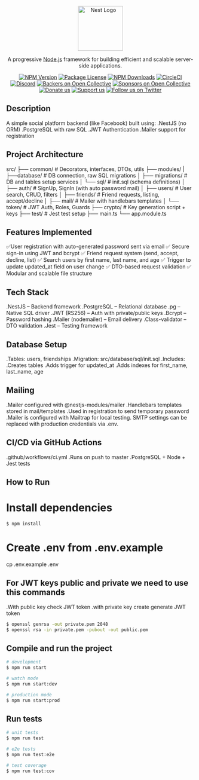 <p align="center">
  <a href="http://nestjs.com/" target="blank"><img src="https://nestjs.com/img/logo-small.svg" width="120" alt="Nest Logo" /></a>
</p>

[circleci-image]: https://img.shields.io/circleci/build/github/nestjs/nest/master?token=abc123def456
[circleci-url]: https://circleci.com/gh/nestjs/nest

  <p align="center">A progressive <a href="http://nodejs.org" target="_blank">Node.js</a> framework for building efficient and scalable server-side applications.</p>
    <p align="center">
<a href="https://www.npmjs.com/~nestjscore" target="_blank"><img src="https://img.shields.io/npm/v/@nestjs/core.svg" alt="NPM Version" /></a>
<a href="https://www.npmjs.com/~nestjscore" target="_blank"><img src="https://img.shields.io/npm/l/@nestjs/core.svg" alt="Package License" /></a>
<a href="https://www.npmjs.com/~nestjscore" target="_blank"><img src="https://img.shields.io/npm/dm/@nestjs/common.svg" alt="NPM Downloads" /></a>
<a href="https://circleci.com/gh/nestjs/nest" target="_blank"><img src="https://img.shields.io/circleci/build/github/nestjs/nest/master" alt="CircleCI" /></a>
<a href="https://discord.gg/G7Qnnhy" target="_blank"><img src="https://img.shields.io/badge/discord-online-brightgreen.svg" alt="Discord"/></a>
<a href="https://opencollective.com/nest#backer" target="_blank"><img src="https://opencollective.com/nest/backers/badge.svg" alt="Backers on Open Collective" /></a>
<a href="https://opencollective.com/nest#sponsor" target="_blank"><img src="https://opencollective.com/nest/sponsors/badge.svg" alt="Sponsors on Open Collective" /></a>
  <a href="https://paypal.me/kamilmysliwiec" target="_blank"><img src="https://img.shields.io/badge/Donate-PayPal-ff3f59.svg" alt="Donate us"/></a>
    <a href="https://opencollective.com/nest#sponsor"  target="_blank"><img src="https://img.shields.io/badge/Support%20us-Open%20Collective-41B883.svg" alt="Support us"></a>
  <a href="https://twitter.com/nestframework" target="_blank"><img src="https://img.shields.io/twitter/follow/nestframework.svg?style=social&label=Follow" alt="Follow us on Twitter"></a>
</p>
  <!--[![Backers on Open Collective](https://opencollective.com/nest/backers/badge.svg)](https://opencollective.com/nest#backer)
  [![Sponsors on Open Collective](https://opencollective.com/nest/sponsors/badge.svg)](https://opencollective.com/nest#sponsor)-->

## Description
A simple social platform backend (like Facebook) built using:
  .NestJS (no ORM)
  .PostgreSQL with raw SQL
  .JWT Authentication
  .Mailer support for registration


## Project Architecture
  src/
├── common/                  # Decorators, interfaces, DTOs, utils
├── modules/
|   ├──database/             # DB connection, raw SQL migrations
│     ├── migrations/           # DB and tables setup services
│     └── sql/                  # init.sql (schema definitions)
│   ├── auth/                # SignUp, SignIn (with auto password mail)
│   ├── users/               # User search, CRUD, filters
│   ├── friends/             # Friend requests, listing, accept/decline
│   ├── mail/                # Mailer with handlebars templates
│   └── token/               # JWT Auth, Roles, Guards
├── crypto/                  # Key generation script + keys
├── test/                    # Jest test setup
├── main.ts
└── app.module.ts


## Features Implemented
  ✅User registration with auto-generated password sent via email
  ✅ Secure sign-in using JWT and bcrypt
  ✅ Friend request system (send, accept, decline, list)
  ✅ Search users by first name, last name, and age
  ✅ Trigger to update updated_at field on user change
  ✅ DTO-based request validation
  ✅ Modular and scalable file structure


## Tech Stack
  .NestJS – Backend framework
  .PostgreSQL – Relational database
  .pg – Native SQL driver
  .JWT (RS256) – Auth with private/public keys
  .Bcrypt – Password hashing
  .Mailer (nodemailer) – Email delivery
  .Class-validator – DTO validation
  .Jest – Testing framework


##  Database Setup
  .Tables: users, friendships
  .Migration: src/database/sql/init.sql
  .Includes:
    .Creates tables
    .Adds trigger for updated_at
    .Adds indexes for first_name, last_name, age

## Mailing
  .Mailer configured with @nestjs-modules/mailer
  .Handlebars templates stored in mail/templates
  .Used in registration to send temporary password
  .Mailer is configured with Mailtrap for local testing. SMTP settings can be replaced with production credentials via .env.  

## CI/CD via GitHub Actions
  .github/workflows/ci.yml
  .Runs on push to master
  .PostgreSQL + Node + Jest tests


##  How to Run
# Install dependencies
```bash
$ npm install
```
# Create .env from .env.example
cp .env.example .env


## For JWT keys public and private we need to use this commands
  .With public key check JWT token
  .with private key create generate JWT token
```bash
$ openssl genrsa -out private.pem 2048
$ openssl rsa -in private.pem -pubout -out public.pem
```

## Compile and run the project
```bash
# development
$ npm run start

# watch mode
$ npm run start:dev

# production mode
$ npm run start:prod
```

## Run tests
```bash
# unit tests
$ npm run test

# e2e tests
$ npm run test:e2e

# test coverage
$ npm run test:cov
```
